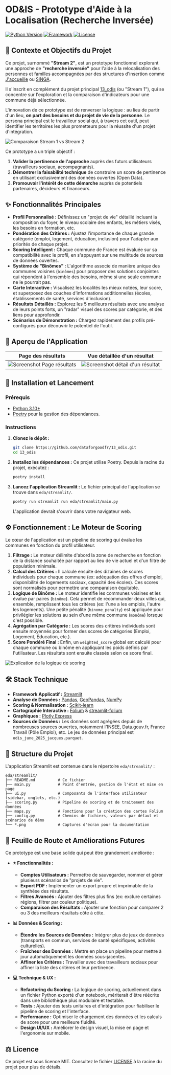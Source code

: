# OD&IS - Prototype d'Aide à la Localisation (Recherche Inversée)

[![Python Version](https://img.shields.io/badge/python-3.10-blue.svg)](https://www.python.org/downloads/release/python-3100/)
[![Framework](https://img.shields.io/badge/Framework-Streamlit-red.svg)](https://streamlit.io)
[![License](https://img.shields.io/badge/License-MIT-green.svg)](../../LICENSE)

## 🎯 Contexte et Objectifs du Projet

Ce projet, surnommé **"Stream 2"**, est un prototype fonctionnel explorant une approche de **"recherche inversée"** pour l'aide à la relocalisation des personnes et familles accompagnées par des structures d'insertion comme [J'accueille](https://www.jaccueille.fr/) ou [SINGA](https://www.singafrance.com/).

Il s'inscrit en complément du projet principal [13_odis](https://github.com/dataforgoodfr/13_odis) (ou "Stream 1"), qui se concentre sur l'exploration et la comparaison d'indicateurs pour une commune déjà sélectionnée.

L'innovation de ce prototype est de renverser la logique : au lieu de partir d'un lieu, **on part des besoins et du projet de vie de la personne**. Le persona principal est le travailleur social qui, à travers cet outil, peut identifier les territoires les plus prometteurs pour la réussite d'un projet d'intégration.

![Comparaison Stream 1 vs Stream 2](Screenshot-3.png)

Ce prototype a un triple objectif :
1.  **Valider la pertinence de l'approche** auprès des futurs utilisateurs (travailleurs sociaux, accompagnants).
2.  **Démontrer la faisabilité technique** de construire un score de pertinence en utilisant exclusivement des données ouvertes (Open Data).
3.  **Promouvoir l'intérêt de cette démarche** auprès de potentiels partenaires, décideurs et financeurs.

## ✨ Fonctionnalités Principales

*   **Profil Personnalisé :** Définissez un "projet de vie" détaillé incluant la composition du foyer, le niveau scolaire des enfants, les métiers visés, les besoins en formation, etc.
*   **Pondération des Critères :** Ajustez l'importance de chaque grande catégorie (emploi, logement, éducation, inclusion) pour l'adapter aux priorités de chaque projet.
*   **Scoring Intelligent :** Chaque commune de France est évaluée sur sa compatibilité avec le profil, en s'appuyant sur une multitude de sources de données ouvertes.
*   **Système de "Binômes" :** L'algorithme associe de manière unique des communes voisines (`binômes`) pour proposer des solutions conjointes qui répondent à l'ensemble des besoins, même si une seule commune ne le pourrait pas.
*   **Carte Interactive :** Visualisez les localités les mieux notées, leur score, et superposez des couches d'informations additionnelles (écoles, établissements de santé, services d'inclusion).
*   **Résultats Détaillés :** Explorez les 5 meilleurs résultats avec une analyse de leurs points forts, un "radar" visuel des scores par catégorie, et des liens pour approfondir.
*   **Scénarios de Démonstration :** Chargez rapidement des profils pré-configurés pour découvrir le potentiel de l'outil.

## 📸 Aperçu de l'Application

| Page des résultats | Vue détaillée d'un résultat |
| :---: | :---: |
| ![Screenshot Page résultats](Screenshot-1.png) | ![Screenshot détail d'un résultat](Screenshot-2.png) |

## 🚀 Installation et Lancement

### Prérequis

*   [Python 3.10+](https://www.python.org/)
*   [Poetry](https://python-poetry.org/docs/#installation) pour la gestion des dépendances.

### Instructions

1.  **Clonez le dépôt :**
    ```bash
    git clone https://github.com/dataforgoodfr/13_odis.git
    cd 13_odis
    ```

2.  **Installez les dépendances :**
    Ce projet utilise Poetry. Depuis la racine du projet, exécutez :
    ```bash
    poetry install
    ```

3.  **Lancez l'application Streamlit :**
    Le fichier principal de l'application se trouve dans `eda/streamlit/`.
    ```bash
    poetry run streamlit run eda/streamlit/main.py
    ```
    L'application devrait s'ouvrir dans votre navigateur web.

## ⚙️ Fonctionnement : Le Moteur de Scoring

Le cœur de l'application est un pipeline de scoring qui évalue les communes en fonction du profil utilisateur.

1.  **Filtrage :** Le moteur délimite d'abord la zone de recherche en fonction de la distance souhaitée par rapport au lieu de vie actuel et d'un filtre de population minimale.
2.  **Calcul des Critères :** Il calcule ensuite des dizaines de scores individuels pour chaque commune (ex: adéquation des offres d'emploi, disponibilité de logements sociaux, capacité des écoles). Ces scores sont normalisés pour permettre une comparaison équitable.
3.  **Logique de Binôme :** Le moteur identifie les communes voisines et les évalue par paires (`binôme`). Cela permet de recommander deux villes qui, ensemble, remplissent tous les critères (ex: l'une a les emplois, l'autre les logements). Une petite pénalité (`binome_penalty`) est appliquée pour privilégier les solutions au sein d'une même commune (`monôme`) lorsque c'est possible.
4.  **Agrégation par Catégorie :** Les scores des critères individuels sont ensuite moyennés pour former des scores de catégories (Emploi, Logement, Éducation, etc.).
5.  **Score Pondéré Final :** Enfin, un `weighted_score` global est calculé pour chaque commune ou binôme en appliquant les poids définis par l'utilisateur. Les résultats sont ensuite classés selon ce score final.

![Explication de la logique de scoring](Screenshot-4.png)

## 🛠️ Stack Technique

*   **Framework Applicatif :** [Streamlit](https://streamlit.io/)
*   **Analyse de Données :** [Pandas](https://pandas.pydata.org/), [GeoPandas](https://geopandas.org/), [NumPy](https://numpy.org/)
*   **Scoring & Normalisation :** [Scikit-learn](https://scikit-learn.org/)
*   **Cartographie Interactive :** [Folium](https://python-visualization.github.io/folium/) & [streamlit-folium](https://github.com/randyzwitch/streamlit-folium)
*   **Graphiques :** [Plotly Express](https://plotly.com/python/plotly-express/)
*   **Sources de Données :** Les données sont agrégées depuis de nombreuses sources ouvertes, notamment l'INSEE, Data.gouv.fr, France Travail (Pôle Emploi), etc. Le jeu de données principal est `odis_june_2025_jacques.parquet`.

## 📂 Structure du Projet

L'application Streamlit est contenue dans le répertoire `eda/streamlit/` :

```
eda/streamlit/
├── README.md          # Ce fichier
├── main.py            # Point d'entrée, gestion de l'état et mise en page
├── ui.py              # Composants de l'interface utilisateur (sidebar, onglets, etc.)
├── scoring.py         # Pipeline de scoring et de traitement des données
├── maps.py            # Fonctions pour la création des cartes Folium
├── config.py          # Chemins de fichiers, valeurs par défaut et scénarios de démo
└── *.png              # Captures d'écran pour la documentation
```

## 🔮 Feuille de Route et Améliorations Futures

Ce prototype est une base solide qui peut être grandement améliorée :

*   **⭐ Fonctionnalités :**
    *   **Comptes Utilisateurs :** Permettre de sauvegarder, nommer et gérer plusieurs scénarios de "projets de vie".
    *   **Export PDF :** Implémenter un export propre et imprimable de la synthèse des résultats.
    *   **Filtres Avancés :** Ajouter des filtres plus fins (ex: exclure certaines régions, filtrer par couleur politique).
    *   **Comparaison des Résultats :** Ajouter une fonction pour comparer 2 ou 3 des meilleurs résultats côte à côte.

*   **📊 Données & Scoring :**
    *   **Étendre les Sources de Données :** Intégrer plus de jeux de données (transports en commun, services de santé spécifiques, activités culturelles).
    *   **Fraîcheur des Données :** Mettre en place un pipeline pour mettre à jour automatiquement les données sous-jacentes.
    *   **Affiner les Critères :** Travailler avec des travailleurs sociaux pour affiner la liste des critères et leur pertinence.

*   **💻 Technique & UX :**
    *   **Refactoring du Scoring :** La logique de scoring, actuellement dans un fichier Python exporté d'un notebook, mériterait d'être réécrite dans une bibliothèque plus modulaire et testable.
    *   **Tests :** Ajouter des tests unitaires et d'intégration pour fiabiliser le pipeline de scoring et l'interface.
    *   **Performance :** Optimiser le chargement des données et les calculs de score pour une meilleure fluidité.
    *   **Design UI/UX :** Améliorer le design visuel, la mise en page et l'ergonomie sur mobile.

## ⚖️ Licence

Ce projet est sous licence MIT. Consultez le fichier [LICENSE](../../LICENSE) à la racine du projet pour plus de détails.
